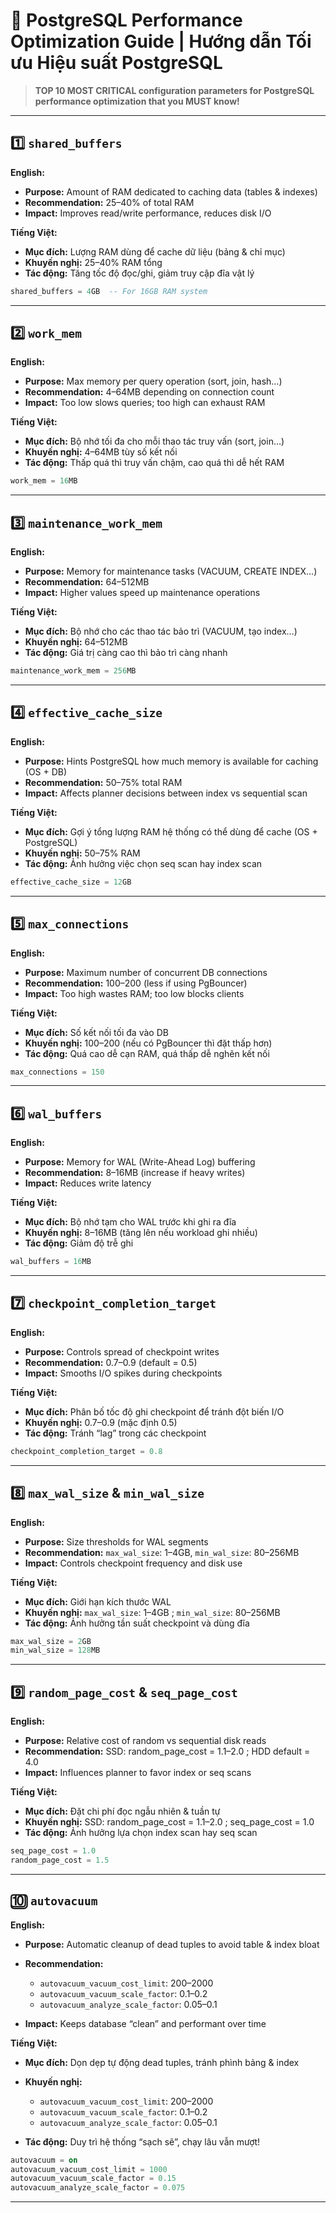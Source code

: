 # 🐘 PostgreSQL Performance Optimization Guide | Hướng dẫn Tối ưu Hiệu suất PostgreSQL

> **TOP 10 MOST CRITICAL configuration parameters for PostgreSQL performance optimization that you MUST know!**

---

## 1️⃣ `shared_buffers`

**English:**

- **Purpose:** Amount of RAM dedicated to caching data (tables & indexes)
- **Recommendation:** 25–40% of total RAM
- **Impact:** Improves read/write performance, reduces disk I/O

**Tiếng Việt:**

- **Mục đích:** Lượng RAM dùng để cache dữ liệu (bảng & chỉ mục)
- **Khuyến nghị:** 25–40% RAM tổng
- **Tác động:** Tăng tốc độ đọc/ghi, giảm truy cập đĩa vật lý

```sql
shared_buffers = 4GB  -- For 16GB RAM system
```

---

## 2️⃣ `work_mem`

**English:**

- **Purpose:** Max memory per query operation (sort, join, hash…)
- **Recommendation:** 4–64MB depending on connection count
- **Impact:** Too low slows queries; too high can exhaust RAM

**Tiếng Việt:**

- **Mục đích:** Bộ nhớ tối đa cho mỗi thao tác truy vấn (sort, join…)
- **Khuyến nghị:** 4–64MB tùy số kết nối
- **Tác động:** Thấp quá thì truy vấn chậm, cao quá thì dễ hết RAM

```sql
work_mem = 16MB
```

---

## 3️⃣ `maintenance_work_mem`

**English:**

- **Purpose:** Memory for maintenance tasks (VACUUM, CREATE INDEX…)
- **Recommendation:** 64–512MB
- **Impact:** Higher values speed up maintenance operations

**Tiếng Việt:**

- **Mục đích:** Bộ nhớ cho các thao tác bảo trì (VACUUM, tạo index…)
- **Khuyến nghị:** 64–512MB
- **Tác động:** Giá trị càng cao thì bảo trì càng nhanh

```sql
maintenance_work_mem = 256MB
```

---

## 4️⃣ `effective_cache_size`

**English:**

- **Purpose:** Hints PostgreSQL how much memory is available for caching (OS + DB)
- **Recommendation:** 50–75% total RAM
- **Impact:** Affects planner decisions between index vs sequential scan

**Tiếng Việt:**

- **Mục đích:** Gợi ý tổng lượng RAM hệ thống có thể dùng để cache (OS + PostgreSQL)
- **Khuyến nghị:** 50–75% RAM
- **Tác động:** Ảnh hưởng việc chọn seq scan hay index scan

```sql
effective_cache_size = 12GB
```

---

## 5️⃣ `max_connections`

**English:**

- **Purpose:** Maximum number of concurrent DB connections
- **Recommendation:** 100–200 (less if using PgBouncer)
- **Impact:** Too high wastes RAM; too low blocks clients

**Tiếng Việt:**

- **Mục đích:** Số kết nối tối đa vào DB
- **Khuyến nghị:** 100–200 (nếu có PgBouncer thì đặt thấp hơn)
- **Tác động:** Quá cao dễ cạn RAM, quá thấp dễ nghẽn kết nối

```sql
max_connections = 150
```

---

## 6️⃣ `wal_buffers`

**English:**

- **Purpose:** Memory for WAL (Write-Ahead Log) buffering
- **Recommendation:** 8–16MB (increase if heavy writes)
- **Impact:** Reduces write latency

**Tiếng Việt:**

- **Mục đích:** Bộ nhớ tạm cho WAL trước khi ghi ra đĩa
- **Khuyến nghị:** 8–16MB (tăng lên nếu workload ghi nhiều)
- **Tác động:** Giảm độ trễ ghi

```sql
wal_buffers = 16MB
```

---

## 7️⃣ `checkpoint_completion_target`

**English:**

- **Purpose:** Controls spread of checkpoint writes
- **Recommendation:** 0.7–0.9 (default = 0.5)
- **Impact:** Smooths I/O spikes during checkpoints

**Tiếng Việt:**

- **Mục đích:** Phân bố tốc độ ghi checkpoint để tránh đột biến I/O
- **Khuyến nghị:** 0.7–0.9 (mặc định 0.5)
- **Tác động:** Tránh “lag” trong các checkpoint

```sql
checkpoint_completion_target = 0.8
```

---

## 8️⃣ `max_wal_size` & `min_wal_size`

**English:**

- **Purpose:** Size thresholds for WAL segments
- **Recommendation:** `max_wal_size`: 1–4GB, `min_wal_size`: 80–256MB
- **Impact:** Controls checkpoint frequency and disk use

**Tiếng Việt:**

- **Mục đích:** Giới hạn kích thước WAL
- **Khuyến nghị:** `max_wal_size`: 1–4GB ; `min_wal_size`: 80–256MB
- **Tác động:** Ảnh hưởng tần suất checkpoint và dùng đĩa

```sql
max_wal_size = 2GB
min_wal_size = 128MB
```

---

## 9️⃣ `random_page_cost` & `seq_page_cost`

**English:**

- **Purpose:** Relative cost of random vs sequential disk reads
- **Recommendation:** SSD: random_page_cost = 1.1–2.0 ; HDD default = 4.0
- **Impact:** Influences planner to favor index or seq scans

**Tiếng Việt:**

- **Mục đích:** Đặt chi phí đọc ngẫu nhiên & tuần tự
- **Khuyến nghị:** SSD: random_page_cost = 1.1–2.0 ; seq_page_cost = 1.0
- **Tác động:** Ảnh hưởng lựa chọn index scan hay seq scan

```sql
seq_page_cost = 1.0
random_page_cost = 1.5
```

---

## 🔟 `autovacuum`

**English:**

- **Purpose:** Automatic cleanup of dead tuples to avoid table & index bloat
- **Recommendation:**

  - `autovacuum_vacuum_cost_limit`: 200–2000
  - `autovacuum_vacuum_scale_factor`: 0.1–0.2
  - `autovacuum_analyze_scale_factor`: 0.05–0.1

- **Impact:** Keeps database “clean” and performant over time

**Tiếng Việt:**

- **Mục đích:** Dọn dẹp tự động dead tuples, tránh phình bảng & index
- **Khuyến nghị:**

  - `autovacuum_vacuum_cost_limit`: 200–2000
  - `autovacuum_vacuum_scale_factor`: 0.1–0.2
  - `autovacuum_analyze_scale_factor`: 0.05–0.1

- **Tác động:** Duy trì hệ thống “sạch sẽ”, chạy lâu vẫn mượt!

```sql
autovacuum = on
autovacuum_vacuum_cost_limit = 1000
autovacuum_vacuum_scale_factor = 0.15
autovacuum_analyze_scale_factor = 0.075
```

---
